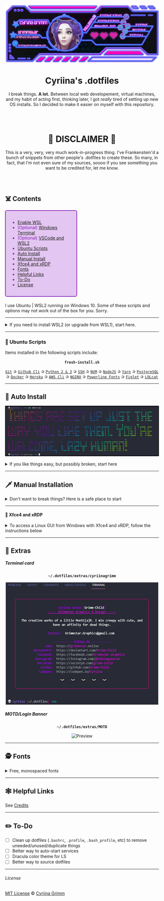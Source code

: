 <div align="center">

![Cy Banner](assets/Cyriina_Banner.png?raw=true "Cy Banner")

# Cyriina's .dotfiles

I break things. **A lot.** Between local web developement, virtual machines, and my habit of acting first, thinking later, I got *really* tired of setting up new OS installs. So I decided to make it easier on myself with this repository.

<br>
<br>

🦇 **DISCLAIMER** 🦇
==============================
This is a very, very, very much work-in-progress thing. I've Frankenstein'd a bunch of snippets from other people's .dotfiles to create these. So many, in fact, that I'm not even sure of my sources, soooo if you see something you want to be credited for, let me know.

</div>

<br>
<br>

## ☠️ Contents
<div style="padding: 15px; border: 2px solid transparent; margin-bottom: 20px; border-radius: 6px; color: #8319b8; background-color: #e3c6f1; border-color: #8319b8; width: 40%;">

- [Enable WSL](#enable-wsl)
- (Optional) [Windows Terminal](#windows-terminal)
- (Optional) [VSCode and WSL2](#vscode-and-wsl2)
- [Ubuntu Scripts](#ubuntu-scripts)
- [Auto Install](#auto-install)
- [Manual Install](#manual-install)
- [Xfce4 and xRDP](#xfce4-and-xrdp)
- [Fonts](#fonts)
- [Helpful Links](#helpful-links)
- [To-Do](#to-do)
- [License](#license)
</div>

I use Ubuntu | WSL2 running on Windows 10. Some of these scripts and options may not work out of the box for you. Sorry.

_____

<details>
<summary>If you need to install WSL2 (or upgrade from WSL1), start here.</summary>

### ❶ Enable WSL

*[WSL development on GitHub](https://github.com/microsoft/WSL)*

Enable WSL 2 and update the linux kernel ([Source](https://docs.microsoft.com/en-us/windows/wsl/install-win10))

```powershell
# Open PowerShell as Administrator

# Enable WSL and VirtualMachinePlatform features
dism.exe /online /enable-feature /featurename:Microsoft-Windows-Subsystem-Linux /all /norestart
dism.exe /online /enable-feature /featurename:VirtualMachinePlatform /all /norestart

# Download and install the Linux kernel update package
$wslUpdateInstallerUrl = "https://wslstorestorage.blob.core.windows.net/wslblob/wsl_update_x64.msi"
$downloadFolderPath = (New-Object -ComObject Shell.Application).NameSpace('shell:Downloads').Self.Path
$wslUpdateInstallerFilePath = "$downloadFolderPath/wsl_update_x64.msi"
$wc = New-Object System.Net.WebClient
$wc.DownloadFile($wslUpdateInstallerUrl, $wslUpdateInstallerFilePath)
Start-Process -Filepath "$wslUpdateInstallerFilePath"

# Set WSL default version to 2
wsl --set-default-version 2
```

#### ❷ Choose an Ubuntu Distro from the Microsoft Store

- [Ubuntu](https://www.microsoft.com/en-us/p/ubuntu/9nblggh4msv6)
- [Ubuntu 20.04](https://www.microsoft.com/en-us/p/ubuntu-2004-lts/9n6svws3rx71)
- [Ubuntu 18.04](https://www.microsoft.com/en-us/p/ubuntu-1804-lts/9n9tngvndl3q)
- [Ubuntu 16.04](https://www.microsoft.com/en-us/p/ubuntu-1604/9pjn388hp8c9)

#### ❸ Set Up Ubuntu User

Boot the Ubuntu app you just installed and follow any instructions to setup your Ubuntu user profile.

Update Ubuntu deps with: `sudo apt-get update && sudo apt-get upgrade`

#### ❹ Set Default Ubuntu Distro

If you installed more than one version of Ubuntu, or you plan on installing others in the future, go ahead and set the default distro you want being used.

```powershell
# Open PowerShell as Administrator

# wsl --set-version <Distro> <WSL Version>
wsl --set-version Ubuntu-20.04 2

# Validate the correct WSL version is being used:
wsl --list --verbose
```

#### ❺ Windows Terminal

*[Windows Terminal development on GitHub](https://github.com/microsoft/terminal)*

Microsoft's [Terminal app](https://www.microsoft.com/store/productId/9N0DX20HK701) is a modern terminal app designed for seamless integration between Windows and WSL, including support for different shells, custom themes, tabs and unicode (read emoji).

#### ❻ VSCode and WSL2
*[VSCode remote server development on GitHub](https://github.com/microsoft/vscode-remote-release)*
With VSCode's remote server feature, it has native support for WSL. You can run `code .` (or `code-insiders .` if you're using the Insiders version) from within a folder in any terminal, and VSCode makes the magic happen. See the [docs for further information](https://code.visualstudio.com/docs/remote/wsl).

#### ❼ Next Steps

At this point, you should have WSL2 working and an Ubunto distro installed. If your Ubuntu user is set up and your terminal is ready to go, follow the rest of the guide below.
</details>

_____

### 🦴 Ubuntu Scripts

Items installed in the following scripts include:

<div align="center">

**`fresh-install.sh`**

[`Git`](https://git-scm.com/) ✰ [`Github Cli`](https://cli.github.com/) ✰ [`Python 2 & 3`](https://www.python.org/downloads/) ✰ [`SSH`](https://www.openssh.com/) ✰ [`NVM`](https://github.com/nvm-sh/nvm) ✰ [`NodeJS`](https://nodejs.org/en/) ✰ [`Yarn`](https://yarnpkg.com/) ✰ [`PostgreSQL`](https://www.postgresql.org/) ✰ [`Docker`](https://www.docker.com/) ✰ [`Heroku`](https://www.heroku.com) ✰ [`AWS Cli`](https://aws.amazon.com/cli/) ✰ [`NGINX`](https://www.nginx.com/) ✰ [`Powerline Fonts`](https://github.com/powerline/fonts) ✰ [`Figlet`](http://www.figlet.org/) ✰ [`LOLcat`](https://github.com/busyloop/lolcat)

</div>

_____

## 🤖 Auto Install
![lolcat](assets/lolcat.png?raw=true "lolcat")

<details>
<summary>If you like things easy, but possibly broken, start here</summary>

1. Clone the repository into the `sources` directory:
    ```shell
    cd ~ && git clone https://github.com/Grimmstar/.dotfiles ~/sources/dotfiles
    ```

2. Run the `fresh-install.sh` script:
    ```shell
    ~/sources/dotfiles/fresh-install.sh
    ```
</details>

_____

## 🗡️ Manual Installation

<details>
<summary>Don't want to break things? Here is a safe place to start</summary>

- Open `fresh-install.sh` and copy/paste the commands you wish to use from top to bottom. I mean, that's the simplest way I can put it.
</details>

_____

#### 🧚 Xfce4 and xRDP

<details>
<summary>To access a Linux GUI from Windows with Xfce4 and xRDP, follow the instructions below</summary>

#### Download and install Xfce4 and the xRDP server
In a WSL terminal, run the following command:
```bash
# This is going to take *awhile*. Patience is a virtue.
sudo apt-get -y install xfce4 && sudo apt-get -y install xubuntu-desktop

# xRDP
sudo apt-get -y install xrdp
```

#### Configure xRDP for xfce4 and restart
```bash
# configure
echo xfce4-session > ~/.xsession

# restart
sudo service xrdp restart
```

#### Note the WSL IP address
```bash
ifconfig | grep inet
```

At this point, you should be able to open an RDP session from Windows 10.
- Open a `cmd` prompt and run `mstsc`
- Provide the WSL IP address
- (Optional) Provide your login info
- Connect the remote desktop

</details>

_____

## 🔮 Extras

##### Terminal card
<div align="center">

**`~/.dotfiles/extras/cyriinagrimm`**

![Cy Card](assets/terminal_card.png?raw=true "Cy Card")
</div>

##### MOTD/Login Banner
<div align="center">

**`~/.dotfiles/extras/MOTD`**

![Preview](extras/MOTD/assets/cy_motd.png "Preview")
</div>

_____

## 🕵️ Fonts

<details>
	<summary>Free, monospaced fonts</summary>
- [Microsoft's Cascadia Code with Powerlines](https://github.com/microsoft/cascadia-code): mono, ligatures, free
- [JetBrains Mono](https://www.jetbrains.com/lp/mono/#how-to-install): mono, ligatures, free
- [Fira Code](https://github.com/tonsky/FiraCode): mono, ligatures, free
- [Anomaly Mono](https://github.com/benbusby/anomaly-mono): mono, free
- [Hack](https://github.com/source-foundry/Hack): mono, free
- [Source Code Pro](https://www.1001fonts.com/source-code-pro-font.html): mono, ligatures, free
- [Anonymous Pro](https://www.1001fonts.com/anonymous-pro-font.html): mono, ligatures, free
- [Software Tester 7](https://www.1001fonts.com/software-tester-7-font.html): mono, free
- [NovaMono](https://www.1001fonts.com/novamono-font.html): mono, ligatures, free

</details>

_____

## 🕸️ Helpful Links

See [Credits](credits.md "Credits")
<br>

_____

## ✏️ To-Do
- [ ] Clean up dotfiles (`.bashrc`, `.profile`, `.bash_profile`, etc) to remove uneeded/unused/duplicate things
- [ ] Better way to auto-start services
- [ ] Dracula color theme for LS
- [ ] Better way to source dotfiles

_____

###### License

[MIT License](LICENSE) © [Cyriina Grimm](https://github.com/Grimmstar/)